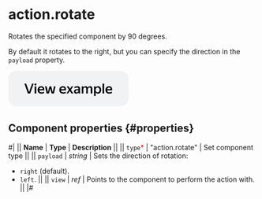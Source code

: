 # action.rotate

Rotates the specified component by 90 degrees.

By default it rotates to the right, but you can specify the direction in the `payload` property.

[![image](../_images/buttons/view-example.svg)](https://clck.ru/asRrg)

## Component properties {#properties}

#|
|| **Name** | **Type** | **Description** ||
|| `type`<span style="color: red">\*</span> | "action.rotate" | Set component type ||
|| `payload` | _string_ | Sets the direction of rotation:

- `right` (default).
- `left`. ||
  || `view` | _ref_ | Points to the component to perform the action with. ||
  |#
